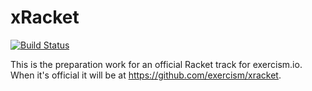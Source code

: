 # xRacket

[![Build Status](https://travis-ci.org/mbertheau/xxracket.svg?branch=master)](https://travis-ci.org/mbertheau/xxracket)

This is the preparation work for an official Racket track for exercism.io. When it's official it
will be at https://github.com/exercism/xracket.
